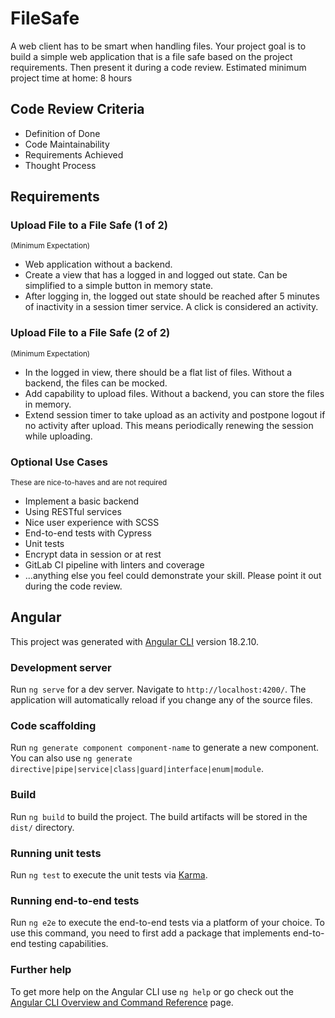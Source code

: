 # FileSafe
A web client has to be smart when handling files.
Your project goal is to build a simple web application that is a file safe based on the project requirements. Then present it during a code review.
Estimated minimum project time at home: 8 hours

## Code Review Criteria
- Definition of Done
- Code Maintainability
- Requirements Achieved
- Thought Process

## Requirements

### Upload File to a File Safe (1 of 2)
<sub>(Minimum Expectation)</sub>
- Web application without a backend.
- Create a view that has a logged in and logged out state. Can be simplified to a simple button in memory state.
- After logging in, the logged out state should be reached after 5 minutes of inactivity in a session timer service. A click is considered an activity.

### Upload File to a File Safe (2 of 2)
<sub>(Minimum Expectation)</sub>
- In the logged in view, there should be a flat list of files. Without a backend, the files can be mocked.
- Add capability to upload files. Without a backend, you can store the files in memory.
- Extend session timer to take upload as an activity and postpone logout if no activity after upload. This means periodically renewing the session while uploading.

### Optional Use Cases
<sub>These are nice-to-haves and are not required</sub>
- Implement a basic backend
- Using RESTful services
- Nice user experience with SCSS
- End-to-end tests with Cypress
- Unit tests
- Encrypt data in session or at rest
- GitLab CI pipeline with linters and coverage
- ...anything else you feel could demonstrate your skill. Please point it out during the code review.

## Angular
This project was generated with [Angular CLI](https://github.com/angular/angular-cli) version 18.2.10.

### Development server
Run `ng serve` for a dev server. Navigate to `http://localhost:4200/`. The application will automatically reload if you change any of the source files.

### Code scaffolding
Run `ng generate component component-name` to generate a new component. You can also use `ng generate directive|pipe|service|class|guard|interface|enum|module`.

### Build
Run `ng build` to build the project. The build artifacts will be stored in the `dist/` directory.

### Running unit tests
Run `ng test` to execute the unit tests via [Karma](https://karma-runner.github.io).

### Running end-to-end tests
Run `ng e2e` to execute the end-to-end tests via a platform of your choice. To use this command, you need to first add a package that implements end-to-end testing capabilities.

### Further help
To get more help on the Angular CLI use `ng help` or go check out the [Angular CLI Overview and Command Reference](https://angular.dev/tools/cli) page.
